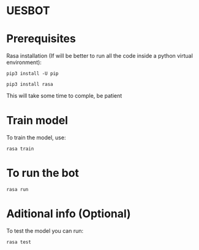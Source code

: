 # UESBOT

# Prerequisites

Rasa installation (If will be better to run all the code inside a python virtual environment):

`pip3 install -U pip`

`pip3 install rasa`

This will take some time to comple, be patient


# Train model

To train the model, use:

`rasa train`

# To run the bot

`rasa run`



# Aditional info (Optional)

To test the model you can run:

`rasa test`


